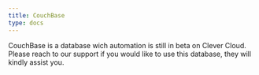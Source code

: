 ```yaml
---
title: CouchBase
type: docs
---
```


CouchBase is a database wich automation is still in beta on Clever Cloud. 
Please reach to our support if you would like to use this database, they will kindly assist you.